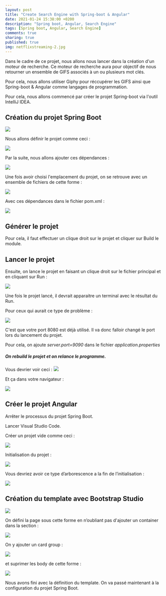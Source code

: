 ```yaml
---
layout: post
title: "Create Search Engine with Spring-boot & Angular"
date: 2021-01-24 15:38:00 +0200
description: "Spring boot, Angular, Search Engine"
tags: [Spring boot, Angular, Search Engine]
comments: true
sharing: true
published: true
img: netflixstreaming-2.jpg
---
```

Dans le cadre de ce projet, nous allons nous lancer dans la création d'un moteur de recherche. Ce moteur de recherche aura pour objectif de nous retourner un ensemble de GIFS associés à un ou plusieurs mot clés.  
  
Pour cela, nous allons utiliser Giphy pour réccupérer les GIFS ainsi que Spring-boot & Angular comme langages de programmation.

Pour cela, nous allons commencé par créer le projet Spring-boot via l'outil IntelliJ IDEA.

## Création du projet Spring Boot

![](../assets/img/search-engine/create%20project%20in%20intelliJ%20IDEA.png)

Nous allons définir le projet comme ceci :

![](../assets/img/search-engine/init%20project.png)


Par la suite, nous allons ajouter ces dépendances :

![](../assets/img/search-engine/add%20dependancies.png)

Une fois avoir choisi l'emplacement du projet, on se retrouve avec un ensemble de fichiers de cette forme :

![](../assets/img/search-engine/arboresence%20spring%20boot.png)


Avec ces dépendances dans le fichier pom.xml :

![](../assets/img/search-engine/list%20dependancies%20spring%20boot.png)

## Générer le projet 

Pour cela, il faut effectuer un clique droit sur le projet et cliquer sur Build le module.

## Lancer le projet 

Ensuite, on lance le projet en faisant un clique droit sur le fichier principal et en cliquant sur Run :

![](../assets/img/search-engine/lancer%20le%20projet%20spring%20boot.png)

Une fois le projet lancé, il devrait apparaitre un terminal avec le résultat du Run.

Pour ceux qui aurait ce type de problème :

![](../assets/img/search-engine/port%208080.png)

C'est que votre port 8080 est déjà utilisé. Il va donc falloir changé le port lors du lancement du projet. 

Pour cela, on ajoute *server.port=9090* dans le fichier *application.properties*

##### On rebuild le projet et on relance le programme.

Vous devrier voir ceci :
![](../assets/img/search-engine/finished%20first%20run.png)

Et ça dans votre navigateur :

![](../assets/img/search-engine/first%20apercu%20in%20navigateur.png)

## Créer le projet Angular 
Arrêter le processus du projet Spring Boot.


Lancer Visual Studio Code.

Créer un projet vide comme ceci :

![](../assets/img/search-engine/create%20project%20angular.png)

Initialisation du projet :

![](../assets/img/search-engine/init%20project%20angular.png)

Vous devriez avoir ce type d’arborescence a la fin de l’initialisation :

![](../assets/img/search-engine/arboresence%20angular.png)


## Création du template avec Bootstrap Studio


![](../assets/img/search-engine/create%20template%201.png)

On défini la page sous cette forme en n’oubliant pas d'ajouter un container dans la section :

![](../assets/img/search-engine/init%20template.png)


On y ajouter un card group :

![](../assets/img/search-engine/card%20group.png)

et suprimer les body de cette forme : 

![](../assets/img/search-engine/hidden%20body.png)

Nous avons fini avec la définition du template. On va passé maintenant à la configuration du projet Spring Boot.